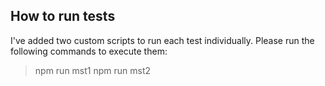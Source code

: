 ## How to run tests

I've added two custom scripts to run each test individually. Please run the following commands to execute them:

>npm run mst1
> npm run mst2